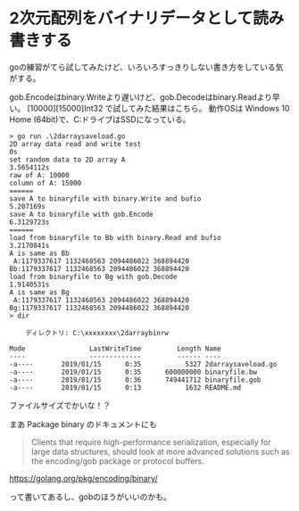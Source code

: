 # 2次元配列をバイナリデータとして読み書きする
goの練習がてら試してみたけど、いろいろすっきりしない書き方をしている気がする。

gob.Encodeはbinary.Writeより遅いけど、gob.Decodeはbinary.Readより早い。
[10000][15000]Int32 で試してみた結果はこちら。
動作OSは Windows 10 Home (64bit)で、C:ドライブはSSDになっている。

```
> go run .\2darraysaveload.go
2D array data read and write test
0s
set random data to 2D array A
3.5654112s
raw of A: 10000
column of A: 15000
======
save A to binaryfile with binary.Write and bufio
5.207169s
save A to binaryfile with gob.Encode
6.3129723s
======
load from binaryfile to Bb with binary.Read and bufio
3.2170841s
A is same as Bb
 A:1179337617 1132468563 2094486022 368894420
Bb:1179337617 1132468563 2094486022 368894420
load from binaryfile to Bg with gob.Decode
1.9140531s
A is same as Bg
 A:1179337617 1132468563 2094486022 368894420
Bg:1179337617 1132468563 2094486022 368894420
> dir

    ディレクトリ: C:\xxxxxxxx\2darraybinrw

Mode                LastWriteTime         Length Name
----                -------------         ------ ----
-a----       2019/01/15      0:35           5327 2darraysaveload.go
-a----       2019/01/15      0:35      600000000 binaryfile.bw
-a----       2019/01/15      0:36      749441712 binaryfile.gob
-a----       2019/01/15      0:13           1632 README.md
```

ファイルサイズでかいな！？

まあ Package binary のドキュメントにも 

> Clients that require high-performance serialization, especially for large data structures, should look at more advanced solutions such as the encoding/gob package or protocol buffers.

https://golang.org/pkg/encoding/binary/

って書いてあるし、gobのほうがいいのかも。
